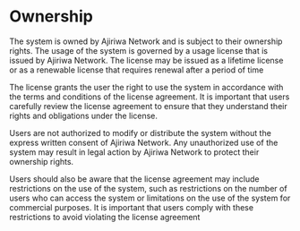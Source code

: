 # Ownership
The system is owned by Ajiriwa Network and is subject to their ownership rights. The usage of the system is governed by a usage license that is issued by Ajiriwa Network. The license may be issued as a lifetime license or as a renewable license that requires renewal after a period of time

The license grants the user the right to use the system in accordance with the terms and conditions of the license agreement. It is important that users carefully review the license agreement to ensure that they understand their rights and obligations under the license.



Users are not authorized to modify or distribute the system without the express written consent of Ajiriwa Network. Any unauthorized use of the system may result in legal action by Ajiriwa Network to protect their ownership rights.


Users should also be aware that the license agreement may include restrictions on the use of the system, such as restrictions on the number of users who can access the system or limitations on the use of the system for commercial purposes. It is important that users comply with these restrictions to avoid violating the license agreement
